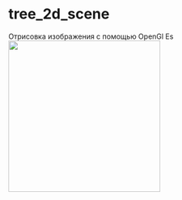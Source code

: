 # tree_2d_scene
Отрисовка изображения с помощью OpenGl Es
<img src='https://github.com/AndrewVorotyntsev/tree_2d_scene/assets/48821142/3378da1c-5f6d-4a0c-9567-fb1fa0899680' width=300 />
